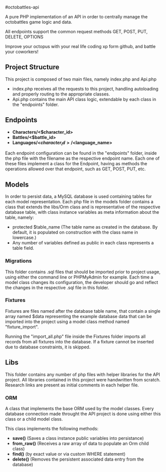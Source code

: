 #octobattles-api

A pure PHP implementation of an API in order to centrally manage the octobattles game logic and data.

All endpoints support the common request methods GET, POST, PUT, DELETE, OPTIONS

Improve your octopus with your real life coding xp form github, and battle your coworkers!

## Project Structure

This project is composed of two main files, namely index.php and Api.php

- index.php receives all the requests to this project, handling autoloading and properly routing to the appropriate classes.
- Api.php contains the main API class logic, extendable by each class in the "endpoints" folder.

## Endpoints

- **Characters/<$character_id>** 
- **Battles/<$battle_id>**
- **Languages/<$character_id>/<$language_name>**

Each endpoint configuration can be found in the "endpoints" folder, inside the php file with the filename as the respective endpoint name.
Each one of these files implement a class for the Endpoint, having as methods the operations allowed over that endpoint, such as GET, POST, PUT, etc.

## Models

In order to persist data, a MySQL database is used containing tables for each model representation. Each php file in the models folder contains a class that extends the libs/Orm class and is representative of the respective database table, with class instance variables as meta information about the table, namely:
 
- protected $table_name (The table name as created in the database. By default, it is populated on construction with the class name in lowercase.)
- Any number of variables defined as public in each class represents a table field.

### Migrations

This folder contains .sql files that should be imported prior to project usage, using either the command line or PHPMyAdmin for example. Each time a model class changes its configuration, the developer should go and reflect the changes in the respective .sql file in this folder.

### Fixtures

Fixtures are files named after the database table name, that contain a single array named $data representing the example database data that can be imported into the project using a model class method named "fixture_import".

Running the "import_all.php" file inside the Fixtures folder imports all records from all fixtures into the database.
If a fixture cannot be inserted due to database constraints, it is skipped.

## Libs

This folder contains any number of php files with helper libraries for the API project. All libraries contained in this project were handwritten from scratch. Research links are present as initial comments in each helper file.

### ORM

A class that implements the base ORM used by the model classes. Every database connection made throught the API project is done using either this class or a child model class.

This class implements the following methods:
- **save()** (Saves a class instance public variables into persistance)
- **from_raw()** (Receives a raw array of data to populate an Orm child class)
- **find()** (by exact value or via custom WHERE statement)
- **delete()** (Removes the persistent associated data entry from the database)



